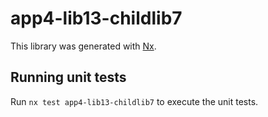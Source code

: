 # app4-lib13-childlib7

This library was generated with [Nx](https://nx.dev).

## Running unit tests

Run `nx test app4-lib13-childlib7` to execute the unit tests.
